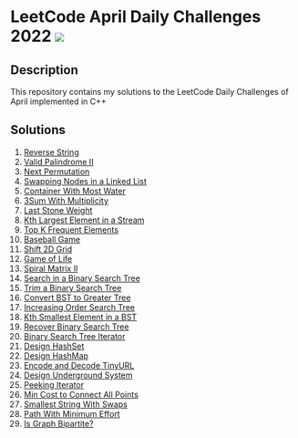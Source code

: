 # LeetCode April Daily Challenges 2022 <img src="https://img.icons8.com/external-bearicons-outline-color-bearicons/64/000000/external-Competition-business-and-marketing-bearicons-outline-color-bearicons.png"/>
## Description
This repository contains my solutions to the LeetCode Daily Challenges of April implemented in C++

## Solutions
1. <a href="https://github.com/miraehab/LeetCode-April-Daily-Challenges-2022/blob/main/344.%20Reverse%20String.cpp">Reverse String</a>
2. <a href="https://github.com/miraehab/LeetCode-April-Daily-Challenges-2022/blob/main/680.%20Valid%20Palindrome%20II.cpp">Valid Palindrome II</a>
3. <a href="https://github.com/miraehab/LeetCode-April-Daily-Challenges-2022/blob/main/31.%20Next%20Permutation.cpp">Next Permutation</a>
4. <a href="https://github.com/miraehab/LeetCode-April-Daily-Challenges-2022/blob/main/1721.%20Swapping%20Nodes%20in%20a%20Linked%20List.cpp">Swapping Nodes in a Linked List</a>
5. <a href="https://github.com/miraehab/LeetCode-April-Daily-Challenges-2022/blob/main/11.%20Container%20With%20Most%20Water.cpp">Container With Most Water</a>
6. <a href="https://github.com/miraehab/LeetCode-April-Daily-Challenges-2022/blob/main/923.%203Sum%20With%20Multiplicity.cpp">3Sum With Multiplicity</a>
7. <a href="https://github.com/miraehab/LeetCode-April-Daily-Challenges-2022/blob/main/1046.%20Last%20Stone%20Weight.cpp">Last Stone Weight</a>
8. <a href="https://github.com/miraehab/LeetCode-April-Daily-Challenges-2022/blob/main/703.%20Kth%20Largest%20Element%20in%20a%20Stream.cpp">Kth Largest Element in a Stream</a>
9. <a href="https://github.com/miraehab/LeetCode-April-Daily-Challenges-2022/blob/main/347.%20Top%20K%20Frequent%20Elements.cpp">Top K Frequent Elements</a>
10. <a href="https://github.com/miraehab/LeetCode-April-Daily-Challenges-2022/blob/main/682.%20Baseball%20Game.cpp">Baseball Game</a>
11. <a href="https://github.com/miraehab/LeetCode-April-Daily-Challenges-2022/blob/main/1260.%20Shift%202D%20Grid.cpp">Shift 2D Grid</a>
12. <a href="https://github.com/miraehab/LeetCode-April-Daily-Challenges-2022/blob/main/289.%20Game%20of%20Life.cpp">Game of Life</a>
13. <a href="https://github.com/miraehab/LeetCode-April-Daily-Challenges-2022/blob/main/59.%20Spiral%20Matrix%20II.cpp">Spiral Matrix II</a>
14. <a href="https://github.com/miraehab/LeetCode-April-Daily-Challenges-2022/blob/main/700.%20Search%20in%20a%20Binary%20Search%20Tree.cpp">Search in a Binary Search Tree</a>
15. <a href="https://github.com/miraehab/LeetCode-April-Daily-Challenges-2022/blob/main/669.%20Trim%20a%20Binary%20Search%20Tree.cpp">Trim a Binary Search Tree</a>
16. <a href="https://github.com/miraehab/LeetCode-April-Daily-Challenges-2022/blob/main/538.%20Convert%20BST%20to%20Greater%20Tree.cpp">Convert BST to Greater Tree</a>
17. <a href="https://github.com/miraehab/LeetCode-April-Daily-Challenges-2022/blob/main/897.%20Increasing%20Order%20Search%20Tree.cpp">Increasing Order Search Tree</a>
18. <a href="https://github.com/miraehab/LeetCode-April-Daily-Challenges-2022/blob/main/230.%20Kth%20Smallest%20Element%20in%20a%20BST.cpp">Kth Smallest Element in a BST</a>
19. <a href="https://github.com/miraehab/LeetCode-April-Daily-Challenges-2022/blob/main/99.%20Recover%20Binary%20Search%20Tree.cpp">Recover Binary Search Tree</a>
20. <a href="https://github.com/miraehab/LeetCode-April-Daily-Challenges-2022/blob/main/173.%20Binary%20Search%20Tree%20Iterator.cpp">Binary Search Tree Iterator</a>
21. <a href="https://github.com/miraehab/LeetCode-April-Daily-Challenges-2022/blob/main/705.%20Design%20HashSet.cpp">Design HashSet</a>
22. <a href="https://github.com/miraehab/LeetCode-April-Daily-Challenges-2022/blob/main/706.%20Design%20HashMap.cpp">Design HashMap</a>
23. <a href="https://github.com/miraehab/LeetCode-April-Daily-Challenges-2022/blob/main/535.%20Encode%20and%20Decode%20TinyURL.cpp">Encode and Decode TinyURL</a>
24. <a href="https://github.com/miraehab/LeetCode-April-Daily-Challenges-2022/blob/main/1396.%20Design%20Underground%20System.cpp">Design Underground System</a>
25. <a href="https://github.com/miraehab/LeetCode-April-Daily-Challenges-2022/blob/main/284.%20Peeking%20Iterator.cpp">Peeking Iterator</a>
26. <a href="https://github.com/miraehab/LeetCode-April-Daily-Challenges-2022/blob/main/1584.%20Min%20Cost%20to%20Connect%20All%20Points.cpp">Min Cost to Connect All Points</a>
27. <a href="https://github.com/miraehab/LeetCode-April-Daily-Challenges-2022/blob/main/1202.%20Smallest%20String%20With%20Swaps.cpp">Smallest String With Swaps</a>
28. <a href="https://github.com/miraehab/LeetCode-April-Daily-Challenges-2022/blob/main/1631.%20Path%20With%20Minimum%20Effort.cpp">Path With Minimum Effort</a>
29. <a href="https://github.com/miraehab/LeetCode-April-Daily-Challenges-2022/blob/main/785.%20Is%20Graph%20Bipartite.cpp">Is Graph Bipartite?</a>